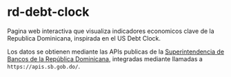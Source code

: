 # rd-debt-clock

Pagina web interactiva que visualiza indicadores economicos clave de la Republica Dominicana, inspirada en el US Debt Clock.

Los datos se obtienen mediante las APIs publicas de la [Superintendencia de Bancos de la República Dominicana](https://sb.gob.do/), integradas mediante llamadas a `https://apis.sb.gob.do/`.
